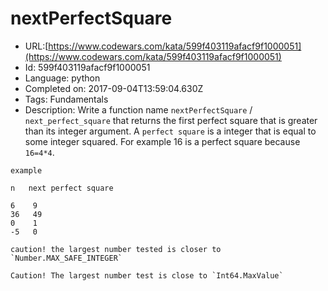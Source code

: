 # nextPerfectSquare

 - URL:[https://www.codewars.com/kata/599f403119afacf9f1000051](https://www.codewars.com/kata/599f403119afacf9f1000051)
 - Id: 599f403119afacf9f1000051
 - Language: python
 - Completed on: 2017-09-04T13:59:04.630Z
 - Tags: Fundamentals
 - Description:
Write a function name `nextPerfectSquare` / ```next_perfect_square``` that returns the first perfect square that is greater than its integer argument. A `perfect square` is a integer that is equal to some integer squared. For example 16 is a perfect square because `16=4*4`. 
```
example

n   next perfect square

6    9
36   49 
0    1
-5   0 
```
```if-not:csharp
caution! the largest number tested is closer to `Number.MAX_SAFE_INTEGER`
```
```if:csharp
Caution! The largest number test is close to `Int64.MaxValue`
```
